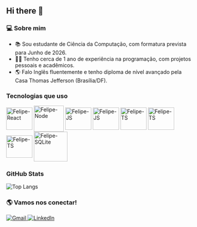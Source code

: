 ## Hi there 👋

### 💻 Sobre mim 

- 📚 Sou estudante de Ciência da Computação, com formatura prevista para Junho de 2026.
- 👨‍💻 Tenho cerca de 1 ano de experiência na programação, com projetos pessoais e acadêmicos.
-  :earth_americas: Falo Inglês fluentemente e tenho diploma de nível avançado pela Casa Thomas Jefferson (Brasília/DF).

### Tecnologias que uso

<div style = "display: inline_block">
  <img align = "center" alt = "Felipe-React" width = "70" height = "60" src="https://cdn.jsdelivr.net/gh/devicons/devicon@latest/icons/react/react-original.svg"/>
  
  <img align = "center" alt = "Felipe-Node" width = "80" height = "70" src="https://cdn.jsdelivr.net/gh/devicons/devicon@latest/icons/nodejs/nodejs-original-wordmark.svg"/>

  <img align = "center" alt = "Felipe-JS" width = "70" height = "60" src="https://cdn.jsdelivr.net/gh/devicons/devicon@latest/icons/dotnetcore/dotnetcore-original.svg" />
  
  <img align = "center" alt = "Felipe-JS" width = "70" height = "60" src="https://cdn.jsdelivr.net/gh/devicons/devicon@latest/icons/javascript/javascript-original.svg"/>
  
  <img align = "center" alt = "Felipe-TS" width = "70" height = "60"  src="https://cdn.jsdelivr.net/gh/devicons/devicon@latest/icons/typescript/typescript-original.svg" />

  <img align = "center" alt = "Felipe-TS" width = "70" height = "60" src="https://cdn.jsdelivr.net/gh/devicons/devicon@latest/icons/csharp/csharp-original.svg" />

  <img align = "center" alt = "Felipe-TS" width = "70" height = "60" src="https://cdn.jsdelivr.net/gh/devicons/devicon@latest/icons/mysql/mysql-original.svg" />
  
  <img align = "center" alt = "Felipe-SQLite" width = "90" height = "80" src="https://cdn.jsdelivr.net/gh/devicons/devicon@latest/icons/sqlite/sqlite-original-wordmark.svg" />
</div>

### GitHub Stats

![Top Langs](https://github-readme-stats.vercel.app/api/top-langs/?username=anuraghazra&layout=compact&theme=dark)

### 🌎 Vamos nos conectar!

<a href="mailto:fesoaresma@gmail.com">
  <img src="https://img.shields.io/badge/Gmail-333333?style=for-the-badge&logo=gmail&logoColor=red" alt="Gmail"/>
</a>
  
<a href="https://www.linkedin.com/in/f-maciel">
  <img src="https://img.shields.io/badge/LinkedIn-0077B5?style=for-the-badge&logo=linkedin&logoColor=white" alt="LinkedIn"/>
</a>


  
